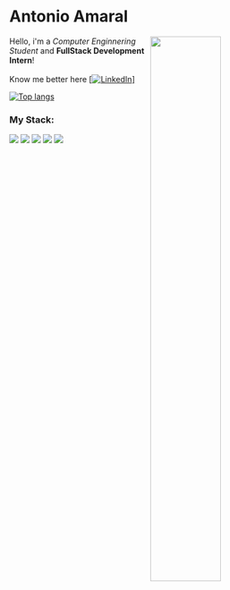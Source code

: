 <h1>Antonio Amaral</h1>

<img align="right" width="50%" src="http://cdn.lowgif.com/full/0cdbe2e378c7871e-.gif"/>

Hello, i'm a *Computer Enginnering Student* and **FullStack Development Intern**!
<br/>
<br/>
Know me better here [[![LinkedIn](https://i.stack.imgur.com/gVE0j.png)]](https://www.linkedin.com/in/agamaral)
&nbsp;

[![Top langs](https://github-readme-stats.vercel.app/api/top-langs/?username=agamaral&layout=default&theme=light)](https://github.com/agamaral/github-readme-stats)

### My Stack:

<p>
  <img src="https://img.shields.io/badge/-NodeJs-339933?logo=node.js&logoColor=white&style=flat-square"/>
  <img src="https://img.shields.io/badge/-Javascript-F7DF1E?logo=javascript&logoColor=383836&style=flat-square"/>
  <img src="https://img.shields.io/badge/-Typescript-3178C6?logo=typescript&logoColor=white&style=flat-square"/>
  <img src="https://img.shields.io/badge/-HTML5-E34F26?logo=html5&logoColor=white&style=flat-square"/>
  <img src="https://img.shields.io/badge/-CSS3-1572B6?logo=css3&logoColor=white&style=flat-square"/>
</p>
